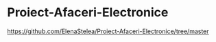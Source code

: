 # Proiect-Afaceri-Electronice
https://github.com/ElenaStelea/Proiect-Afaceri-Electronice/tree/master
